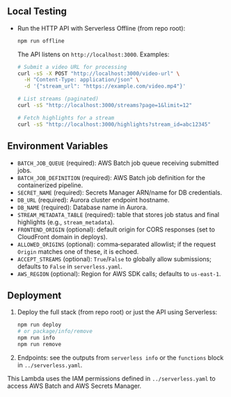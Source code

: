 ## Local Testing

- Run the HTTP API with Serverless Offline (from repo root):
  ```bash
  npm run offline
  ```
  The API listens on `http://localhost:3000`. Examples:
  ```bash
  # Submit a video URL for processing
  curl -sS -X POST "http://localhost:3000/video-url" \
    -H "Content-Type: application/json" \
    -d '{"stream_url": "https://example.com/video.mp4"}'

  # List streams (paginated)
  curl -sS "http://localhost:3000/streams?page=1&limit=12"

  # Fetch highlights for a stream
  curl -sS "http://localhost:3000/highlights?stream_id=abc12345"
  ```
## Environment Variables

- `BATCH_JOB_QUEUE` (required): AWS Batch job queue receiving submitted jobs.
- `BATCH_JOB_DEFINITION` (required): AWS Batch job definition for the containerized pipeline.
- `SECRET_NAME` (required): Secrets Manager ARN/name for DB credentials.
- `DB_URL` (required): Aurora cluster endpoint hostname.
- `DB_NAME` (required): Database name in Aurora.
- `STREAM_METADATA_TABLE` (required): table that stores job status and final highlights (e.g., `stream_metadata`).
- `FRONTEND_ORIGIN` (optional): default origin for CORS responses (set to CloudFront domain in deploys).
- `ALLOWED_ORIGINS` (optional): comma‑separated allowlist; if the request `Origin` matches one of these, it is echoed.
- `ACCEPT_STREAMS` (optional): `True`/`False` to globally allow submissions; defaults to `False` in `serverless.yaml`.
- `AWS_REGION` (optional): Region for AWS SDK calls; defaults to `us-east-1`.

## Deployment

1. Deploy the full stack (from repo root) or just the API using Serverless:
   ```bash
   npm run deploy
   # or package/info/remove
   npm run info
   npm run remove
   ```
2. Endpoints: see the outputs from `serverless info` or the `functions` block in `../serverless.yaml`.

This Lambda uses the IAM permissions defined in `../serverless.yaml` to access AWS Batch and AWS Secrets Manager.
